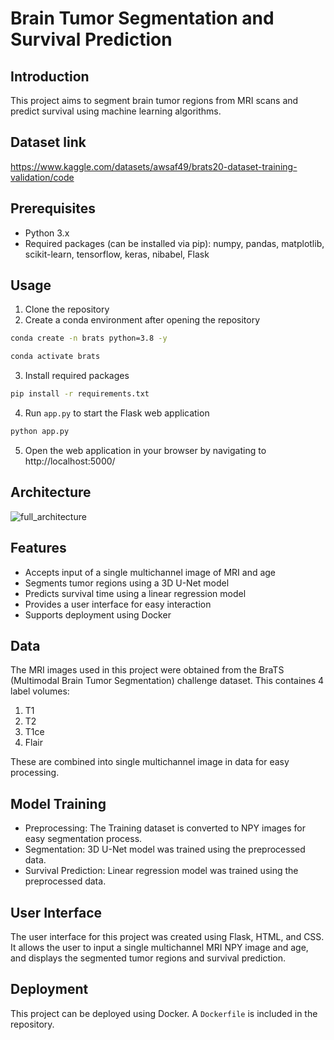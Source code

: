# Brain Tumor Segmentation and Survival Prediction

## Introduction
This project aims to segment brain tumor regions from MRI scans and predict survival using machine learning algorithms.

## Dataset link
https://www.kaggle.com/datasets/awsaf49/brats20-dataset-training-validation/code

## Prerequisites
- Python 3.x
- Required packages (can be installed via pip): numpy, pandas, matplotlib, scikit-learn, tensorflow, keras, nibabel, Flask

## Usage
1. Clone the repository
2. Create a conda environment after opening the repository

```bash
conda create -n brats python=3.8 -y
```

```bash
conda activate brats
```

3. Install required packages
```bash
pip install -r requirements.txt
```

4. Run `app.py` to start the Flask web application
```bash
python app.py
```

5. Open the web application in your browser by navigating to http://localhost:5000/

## Architecture
![full_architecture](https://user-images.githubusercontent.com/97040413/236619684-1278a17c-0b18-4707-877e-0bb834612730.png)

## Features
- Accepts input of a single multichannel image of MRI and age
- Segments tumor regions using a 3D U-Net model
- Predicts survival time using a linear regression model
- Provides a user interface for easy interaction
- Supports deployment using Docker

## Data
The MRI images used in this project were obtained from the BraTS (Multimodal Brain Tumor Segmentation) challenge dataset.
This containes 4 label volumes:
1. T1
2. T2
3. T1ce
4. Flair

These are combined into single multichannel image in data for easy processing.

## Model Training
- Preprocessing: The Training dataset is converted to NPY images for easy segmentation process.
- Segmentation: 3D U-Net model was trained using the preprocessed data.
- Survival Prediction: Linear regression model was trained using the preprocessed data.

## User Interface
The user interface for this project was created using Flask, HTML, and CSS. It allows the user to input a single multichannel MRI NPY image and age, and displays the segmented tumor regions and survival prediction.

## Deployment
This project can be deployed using Docker. A `Dockerfile` is included in the repository.



